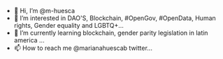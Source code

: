 - 👋 Hi, I’m @m-huesca
- 👀 I’m interested in DAO'S, Blockchain, #OpenGov, #OpenData, Human rights, Gender equality and LGBTQ+...
- 🌱 I’m currently learning blockchain, gender parity legislation in latin america ...
- 📫 How to reach me @marianahuescab twitter...

<!---
m-huesca/m-huesca is a ✨ special ✨ repository because its `README.md` (this file) appears on your GitHub profile.
You can click the Preview link to take a look at your changes.
--->
